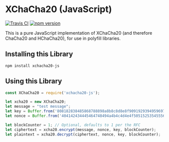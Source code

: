 # XChaCha20 (JavaScript)

[![Travis CI](https://travis-ci.org/paragonie/xchacha20-js.svg?branch=master)](https://travis-ci.org/paragonie/xchacha20-js)
[![npm version](https://img.shields.io/npm/v/xchacha20-js.svg)](https://npm.im/xchacha20-js)

This is a pure JavaScript implementation of XChaCha20 (and therefore ChaCha20
and HChaCha20), for use in polyfill libraries.

## Installing this Library

```
npm install xchacha20-js
```

## Using this Library

```javascript
const XChaCha20 = require('xchacha20-js');

let xcha20 = new XChaCha20;
let message = "test message";
let key = Buffer.from('808182838485868788898a8b8c8d8e8f909192939495969798999a9b9c9d9e9f', 'hex');
let nonce = Buffer.from('404142434445464748494a4b4c4d4e4f5051525354555658', 'hex');

let blockCounter = 1; // Optional, defaults to 1 per the RFC
let ciphertext = xcha20.encrypt(message, nonce, key, blockCounter);
let plaintext = xcha20.decrypt(ciphertext, nonce, key, blockCounter);
``` 
